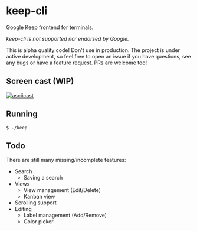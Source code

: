keep-cli
========

Google Keep frontend for terminals.

*keep-cli is not supported nor endorsed by Google.*

This is alpha quality code! Don't use in production. The project is under active development, so feel free to open an issue if you have questions, see any bugs or have a feature request. PRs are welcome too!

Screen cast (WIP)
-----------------

[![asciicast](https://asciinema.org/a/fS2aTxTTeWbmSetmhaa8AMzpa.png)](https://asciinema.org/a/fS2aTxTTeWbmSetmhaa8AMzpa)

Running
-------

```
$ ./keep
```

Todo
----

There are still many missing/incomplete features:

- Search
    - Saving a search
- Views
    - View management (Edit/Delete)
    - Kanban view
- Scrolling support
- Editing
    - Label management (Add/Remove)
    - Color picker
